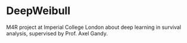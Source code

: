 # DeepWeibull
M4R project at Imperial College London about deep learning in survival analysis, supervised by Prof. Axel Gandy.
